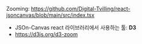 Zooming:
https://github.com/Digital-Tvilling/react-jsoncanvas/blob/main/src/index.tsx
- JSOn-Canvas react 라이브러리에서 사용하는 툴: **D3**
- https://d3js.org/d3-zoom
